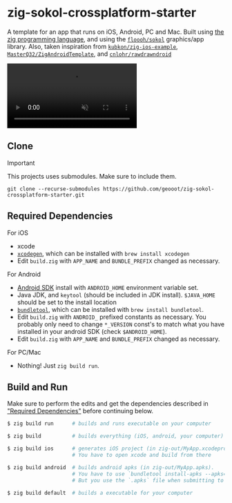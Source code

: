 # zig-sokol-crossplatform-starter
A template for an app that runs on iOS, Android, PC and Mac. Built using [the zig programming language](https://ziglang.org), and using the [`floooh/sokol`](https://github.com/floooh/sokol) graphics/app library.
Also, taken inspiration from [`kubkon/zig-ios-example`](https://github.com/kubkon/zig-ios-example), [`MasterQ32/ZigAndroidTemplate`](https://github.com/MasterQ32/ZigAndroidTemplate), and [`cnlohr/rawdrawndroid`](https://github.com/cnlohr/rawdrawandroid)

<video src="https://github.com/geooot/zig-sokol-crossplatform-starter/assets/7832610/db3c62de-4af9-4dcf-b268-07aed5d47c3a" muted autoplay loop></video>

## Clone
> [!IMPORTANT]  
> This projects uses submodules. Make sure to include them.

```
git clone --recurse-submodules https://github.com/geooot/zig-sokol-crossplatform-starter.git
```

## Required Dependencies
For iOS
- xcode
- [`xcodegen`](https://github.com/yonaskolb/XcodeGen), which can be installed with `brew install xcodegen`
- Edit `build.zig` with `APP_NAME` and `BUNDLE_PREFIX` changed as necessary.

For Android
- [Android SDK](https://developer.android.com/studio) install with `ANDROID_HOME` environment variable set. 
- Java JDK, and `keytool` (should be included in JDK install). `$JAVA_HOME` should be set to the install location
- [`bundletool`](https://github.com/google/bundletool), which can be installed with `brew install bundletool`.
- Edit `build.zig` with `ANDROID_` prefixed constants as necessary. You probably only need to change `*_VERSION` const's to match what you have installed in your android SDK (check `$ANDROID_HOME`).
- Edit `build.zig` with `APP_NAME` and `BUNDLE_PREFIX` changed as necessary.

For PC/Mac
- Nothing! Just `zig build run`.

## Build and Run
Make sure to perform the edits and get the dependencies described in ["Required Dependencies"](#Required-Dependencies) before continuing below.

```sh
$ zig build run      # builds and runs executable on your computer

$ zig build          # builds everything (iOS, android, your computer)

$ zig build ios      # generates iOS project (in zig-out/MyApp.xcodeproj).
                     # You have to open xcode and build from there

$ zig build android  # builds android apks (in zig-out/MyApp.apks).
                     # You have to use `bundletool install-apks --apks=MyApp.apks` to install it to a device.
                     # But you use the `.apks` file when submitting to Google Play.

$ zig build default  # builds a executable for your computer
```
